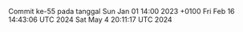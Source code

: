 Commit ke-55 pada tanggal Sun Jan 01 14:00 2023 +0100
Fri Feb 16 14:43:06 UTC 2024
Sat May  4 20:11:17 UTC 2024

